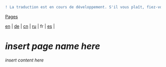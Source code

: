 ```diff
! La traduction est en cours de développement. S'il vous plaît, fiez-vous à la version originale en anglais. 
```

[Pages](https://github.com/syncloud/docs/blob/master/fr/index.md#Pages)

[en](https://github.com/syncloud/platform/wiki/Performance) | 
[de](https://github.com/syncloud/docs/blob/master/de/content/Performance.md) | 
[cn](https://github.com/syncloud/docs/blob/master/cn/content/Performance.md) | 
[ru](https://github.com/syncloud/docs/blob/master/ru/content/Performance.md) | 
fr | 
[es](https://github.com/syncloud/docs/blob/master/es/content/Performance.md) | 

# *insert page name here*

*insert content here*

